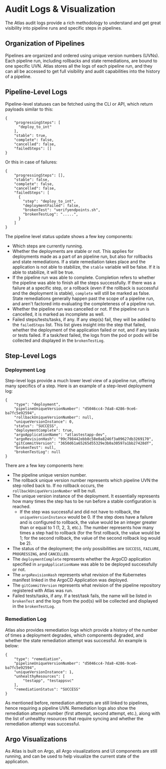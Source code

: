 # Audit Logs & Visualization

The Atlas audit logs provide a rich methodology to understand and get great visibility into pipeline runs and specific steps in pipelines.

## Organization of Pipelines

Pipelines are organized and ordered using unique version numbers (UVNs). Each pipeline run, including rollbacks and state remediations, are bound to one specific UVN. Atlas stores all the logs of each pipeline run, and they can all be accessed to get full visibility and audit capabilities into the history of a pipeline.

## Pipeline-Level Logs

Pipeline-level statuses can be fetched using the CLI or API, which return payloads similar to this:

    {
        "progressingSteps": [
          "deploy_to_int"
        ],
        "stable": true,
        "complete": false,
        "cancelled": false,
        "failedSteps": []
    }

Or this in case of failures:

    {
        "progressingSteps": [],
        "stable": false,
        "complete": false,
        "cancelled": false,
        "failedSteps": [
          {
            "step": "deploy_to_int",
            "deploymentFailed": false,
            "brokenTest": "verifyendpoints.sh",
            "brokenTestLog": ".....",
          }
        ]
    }

The pipeline level status update shows a few key components:

- Which steps are currently running.
- Whether the deployments are stable or not. This applies for deployments made as a part of an pipeline run, but also for rollbacks and state remediations. If a state remediation takes place and the application is not able to stabilize, the `stable` variable will be false. If it is able to stabilize, it will be true.
- If the pipeline run was able to complete. Completion refers to whether the pipeline was able to finish all the steps successfully. If there was a failure at a specific step, or a rollback (even if the rollback is successful and the deployment is stable), `complete` will still be marked as false. State remediations generally happen past the scope of a pipeline run, and aren't factored into evaluating the completeness of a pipeline run.
- Whether the pipeline run was cancelled or not. If the pipeline run is cancelled, it is marked as incomplete as well.
- Failed steps/tests/tasks, if any. If any step(s) fail, they will be added to the `failedSteps` list. This list gives insight into the step that failed, whether the deployment of the application failed or not, and if any tasks or tests failed. If a task/test failed, the logs from the pod or pods will be collected and displayed in the `brokenTestLog`.

## Step-Level Logs

### Deployment Log

Step-level logs provide a much lower level view of a pipeline run, offering many specifics of a step. Here is an example of a step-level deployment log:

    {
        "type": "deployment",
        "pipelineUniqueVersionNumber": "d5046cc4-7da8-4286-9ce6-ba7fc5e92594",
        "rollbackUniqueVersionNumber": null,
        "uniqueVersionInstance": 0,
        "status": "SUCCESS",
        "deploymentComplete": true,
        "argoApplicationName": "atlastestapp-dev",
        "argoRevisionHash": "99c798442ebb8c58e0a8246f3a09627db3269170",
        "gitCommitVersion": "3650d61a65265d55329e3b0a30597a1bb27428df",
        "brokenTest": null,
        "brokenTestLog": null
    }

There are a few key components here:

- The pipeline unique version number.
- The rollback unique version number represents which pipeline UVN the step rolled back to. If no rollback occurs, the `rollbackUniqueVersionNumber` will be null.
- The unique version instance of the deployment. It essentially represents how many times the step has to be run before a stable configuration is reached.
    * If the step was successful and did not have to rollback, the `uniqueVersionInstance` would be 0. If the step does have a failure and is configured to rollback, the value would be an integer greater than or equal to 1 (1, 2, 3, etc.). The number represents how many times a step had to rollback (for the first rollback, the value would be 1; for the second rollback, the value of the second rollback log would be 2).
- The status of the deployment; the only possibilities are `SUCCESS`, `FAILURE`, `PROGRESSING`, and `CANCELLED`.
- The `deploymentComplete` represents whether the ArgoCD application specified in `argoApplicationName` was able to be deployed successfully or not.
- The `argoRevisionHash` represents what revision of the Kubernetes manifest linked in the ArgoCD Application was deployed.
- The `gitCommitVersion` represents what revision of the pipeline repository registered with Atlas was run.
- Failed tests/tasks, if any. If a test/task fails, the name will be listed in `brokenTest` and the logs from the pod(s) will be collected and displayed in the `brokenTestLog`.

### Remediation Log

Atlas also provides remediation logs which provide a history of the number of times a deployment degrades, which components degraded, and whether the state remediation attempt was successful. An example is below:

    {
        "type": "remediation",
        "pipelineUniqueVersionNumber": "d5046cc4-7da8-4286-9ce6-ba7fc5e92594",
        "uniqueVersionInstance": 1,
        "unhealthyResources": [
            "testapp", "testappsvc"
        ],
        "remediationStatus": "SUCCESS"
    }

As mentioned before, remediation attempts are still linked to pipelines, hence requiring a pipeline UVN. Remediation logs also show the remediation attempt number (first attempt, second attempt, etc.), along with the list of unhealthy resources that require syncing and whether the remediation attempt was successful.

## Argo Visualizations

As Atlas is built on Argo, all Argo visualizations and UI components are still running, and can be used to help visualize the current state of the application.
